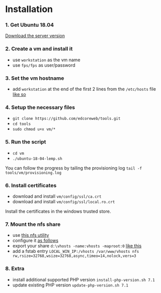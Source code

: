 # Installation

### 1. Get Ubuntu 18.04
[Download the server version](https://www.ubuntu.com/download/server/thank-you?version=18.04.2&architecture=amd64)

### 2. Create a vm and install it

- use `workstation` as the vm name
- use `fps/fps` as user/password

### 3. Set the vm hostname

- add `workstation` at the end of the first 2 lines from the `/etc/hosts` file [like so](https://prnt.sc/m5h9jd)

### 4. Setup the necessary files

- `git clone https://github.com/edcoreweb/tools.git`
- `cd tools`
- `sudo chmod u+x vm/*`

### 5. Run the script

- `cd vm`
- `./ubuntu-18-04-lemp.sh`

You can follow the progress by tailing the provisioning log `tail -f tools/vm/provisioning.log`

### 6. Install certificates

- download and install `vm/config/ssl/ca.crt`
- download and install `vm/config/ssl/local.ro.crt`

Install the certificates in the windows trusted store.

### 7. Mount the nfs share

- use [this nfs utility](https://www.hanewin.net/nfs-e.htm)
- configure it [as follows](http://prntscr.com/mao144) 
- export your share `d:\vhosts -name:vhosts -maproot:0` [like this](http://prntscr.com/mao22s)
- add a fstab entry `LOCAL_WIN_IP:/vhosts /var/www/vhosts nfs rw,rsize=32768,wsize=32768,async,timeo=14,nolock,vers=3`

### 8. Extra

- install additional supported PHP version `install-php-version.sh 7.1`
- update existing PHP version `update-php-version.sh 7.1`
